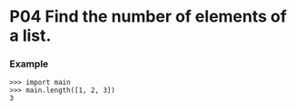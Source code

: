 # P04 Find the number of elements of a list.

### Example
```
>>> import main
>>> main.length([1, 2, 3])
3
```
